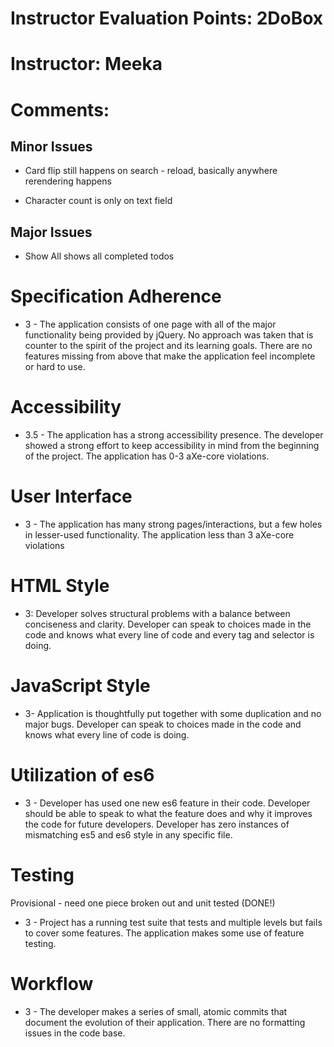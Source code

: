 # Instructor Evaluation Points: 2DoBox
# Instructor: Meeka
# Comments: 

## Minor Issues

- Card flip still happens on search - reload, basically anywhere rerendering happens

- Character count is only on text field

## Major Issues

- Show All shows all completed todos

# Specification Adherence

* 3 - The application consists of one page with all of the major functionality being provided by jQuery. No approach was taken that is counter to the spirit of the project and its learning goals. There are no features missing from above that make the application feel incomplete or hard to use.

# Accessibility

* 3.5 - The application has a strong accessibility presence. The developer showed a strong effort to keep accessibility in mind from the beginning of the project. The application has 0-3 aXe-core violations.

# User Interface

* 3 - The application has many strong pages/interactions, but a few holes in lesser-used functionality. The application less than 3 aXe-core violations

# HTML Style

* 3: Developer solves structural problems with a balance between conciseness and clarity. Developer can speak to choices made in the code and knows what every line of code and every tag and selector is doing.

# JavaScript Style

* 3- Application is thoughtfully put together with some duplication and no major bugs. Developer can speak to choices made in the code and knows what every line of code is doing.

# Utilization of es6

* 3 - Developer has used one new es6 feature in their code. Developer should be able to speak to what the feature does and why it improves the code for future developers. Developer has zero instances of mismatching es5 and es6 style in any specific file.

# Testing

Provisional - need one piece broken out and unit tested (DONE!)

* 3 - Project has a running test suite that tests and multiple levels but fails to cover some features. The application makes some use of feature testing.

# Workflow

* 3 - The developer makes a series of small, atomic commits that document the evolution of their application. There are no formatting issues in the code base.
